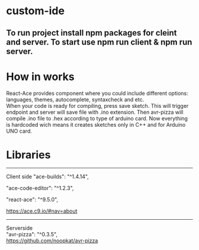 # custom-ide  
To run project install npm packages for cleint and server.
To start use npm run client & npm run server.  
---  
# How in works  
React-Ace provides <AceEditor> component where you could include different options: languages, themes, autocomplete, syntaxcheck and etc.  
When your code is ready for compiling, press save sketch. This will trigger endpoint and server will save file with .ino extension. Then avr-pizza will compile .ino file to .hex according to type of arduino card.
Now everything is hardcoded wich means it creates sketches only in C++ and for Arduino UNO card.  


# Libraries  
---  
Client side
"ace-builds": "^1.4.14",  

"ace-code-editor": "^1.2.3",  

"react-ace": "^9.5.0",  

https://ace.c9.io/#nav=about  
  
---  
Serverside  
"avr-pizza": "^0.3.5",  
https://github.com/noopkat/avr-pizza